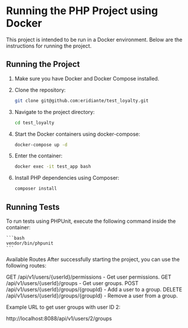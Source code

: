 # Running the PHP Project using Docker

This project is intended to be run in a Docker environment. Below are the instructions for running the project.

## Running the Project

1. Make sure you have Docker and Docker Compose installed.

2. Clone the repository:

    ```bash
    git clone git@github.com:eridiante/test_loyalty.git
    ```

3. Navigate to the project directory:

    ```bash
    cd test_loyalty

    ```

4. Start the Docker containers using docker-compose:

    ```bash
    docker-compose up -d
    ```

5. Enter the container:

    ```bash
    docker exec -it test_app bash
    ```

6. Install PHP dependencies using Composer:

    ```bash
    composer install
    ```

## Running Tests

To run tests using PHPUnit, execute the following command inside the container:

    ```bash
    vendor/bin/phpunit
    ```

Available Routes
After successfully starting the project, you can use the following routes:

GET /api/v1/users/{userId}/permissions - Get user permissions.
GET /api/v1/users/{userId}/groups - Get user groups.
POST /api/v1/users/{userId}/groups/{groupId} - Add a user to a group.
DELETE /api/v1/users/{userId}/groups/{groupId} - Remove a user from a group.

Example URL to get user groups with user ID 2:

http://localhost:8088/api/v1/users/2/groups
